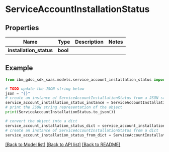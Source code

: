 # ServiceAccountInstallationStatus


## Properties

Name | Type | Description | Notes
------------ | ------------- | ------------- | -------------
**installation_status** | **bool** |  | 

## Example

```python
from ibm_gdsc_sdk_saas.models.service_account_installation_status import ServiceAccountInstallationStatus

# TODO update the JSON string below
json = "{}"
# create an instance of ServiceAccountInstallationStatus from a JSON string
service_account_installation_status_instance = ServiceAccountInstallationStatus.from_json(json)
# print the JSON string representation of the object
print(ServiceAccountInstallationStatus.to_json())

# convert the object into a dict
service_account_installation_status_dict = service_account_installation_status_instance.to_dict()
# create an instance of ServiceAccountInstallationStatus from a dict
service_account_installation_status_from_dict = ServiceAccountInstallationStatus.from_dict(service_account_installation_status_dict)
```
[[Back to Model list]](../README.md#documentation-for-models) [[Back to API list]](../README.md#documentation-for-api-endpoints) [[Back to README]](../README.md)


